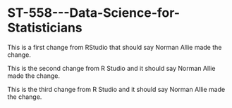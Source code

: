 # ST-558---Data-Science-for-Statisticians

This is a first change from RStudio that should say Norman Allie made the change. 

This is the second change from R Studio and it should say Norman Allie made the change.

This is the third change from R Studio and it should say Norman Allie made the change.